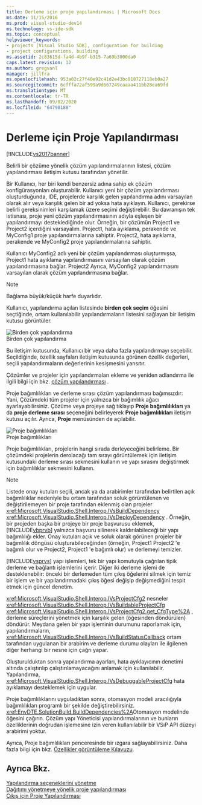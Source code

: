 ```yaml
---
title: Derleme için proje yapılandırması | Microsoft Docs
ms.date: 11/15/2016
ms.prod: visual-studio-dev14
ms.technology: vs-ide-sdk
ms.topic: conceptual
helpviewer_keywords:
- projects [Visual Studio SDK], configuration for building
- project configurations, building
ms.assetid: 2c83615d-fa4d-4b9f-b315-7a69b3000da0
caps.latest.revision: 12
ms.author: gregvanl
manager: jillfra
ms.openlocfilehash: 953a02c27f40e92c41d2e43bc818727118eb0a27
ms.sourcegitcommit: 6cfffa72af599a9d667249caaaa411bb28ea69fd
ms.translationtype: MT
ms.contentlocale: tr-TR
ms.lasthandoff: 09/02/2020
ms.locfileid: "64798188"
---
```

# <a name="project-configuration-for-building"></a>Derleme için Proje Yapılandırması
[!INCLUDE[vs2017banner](../../includes/vs2017banner.md)]

Belirli bir çözüme yönelik çözüm yapılandırmalarının listesi, çözüm yapılandırması iletişim kutusu tarafından yönetilir.  
  
 Bir Kullanıcı, her biri kendi benzersiz adına sahip ek çözüm konfigürasyonları oluşturabilir. Kullanıcı yeni bir çözüm yapılandırması oluşturduğunda, IDE, projelerde karşılık gelen yapılandırma adını varsayılan olarak alır veya karşılık gelen bir ad yoksa hata ayıklayın. Kullanıcı, gerekirse belirli gereksinimleri karşılamak üzere seçimi değiştirebilir. Bu davranışın tek istisnası, proje yeni çözüm yapılandırmasının adıyla eşleşen bir yapılandırmayı desteklediğinde olur. Örneğin, bir çözümün Project1 ve Project2 içerdiğini varsayalım. Project1, hata ayıklama, perakende ve MyConfig1 proje yapılandırmalarına sahiptir. Project2, hata ayıklama, perakende ve MyConfig2 proje yapılandırmalarına sahiptir.  
  
 Kullanıcı MyConfig2 adlı yeni bir çözüm yapılandırması oluşturmışsa, Project1 hata ayıklama yapılandırmasını varsayılan olarak çözüm yapılandırmasına bağlar. Project2 Ayrıca, MyConfig2 yapılandırmasını varsayılan olarak çözüm yapılandırmasına bağlar.  
  
> [!NOTE]
> Bağlama büyük/küçük harfe duyarlıdır.  
  
 Kullanıcı, yapılandırma açılan listesinde **birden çok seçim** öğesini seçtiğinde, ortam kullanılabilir yapılandırmaların listesini sağlayan bir iletişim kutusu görüntüler.  
  
 ![Birden çok yapılandırma](../../extensibility/internals/media/vsmultiplecfgs.gif "vsMultipleCfgs")  
Birden çok yapılandırma  
  
 Bu iletişim kutusunda, Kullanıcı bir veya daha fazla yapılandırmayı seçebilir. Seçildiğinde, özellik sayfaları iletişim kutusunda görünen özellik değerleri, seçili yapılandırmaların değerlerinin kesişmesini yansıtır.  
  
 Çözümler ve projeler için yapılandırmaları ekleme ve yeniden adlandırma ile ilgili bilgi için bkz. [çözüm yapılandırması](../../extensibility/internals/solution-configuration.md) .  
  
 Proje bağımlılıkları ve derleme sırası çözüm yapılandırması bağımsızdır: Yani, Çözümdeki tüm projeler için yalnızca bir bağımlılık ağacı ayarlayabilirsiniz. Çözüme veya projeye sağ tıklayıp **Proje bağımlılıkları** ya da **proje derleme sırası** seçeneğini belirleyerek **Proje bağımlılıkları** iletişim kutusu açılır. Ayrıca, **Proje** menüsünden de açılabilir.  
  
 ![Proje bağımlılıkları](../../extensibility/internals/media/vsprojdependencies.gif "vsProjDependencies")  
Proje bağımlılıkları  
  
 Proje bağımlılıkları, projelerin hangi sırada derleyeceğini belirleme. Bir çözümdeki projelerin derolacağı tam sırayı görüntülemek için iletişim kutusundaki derleme sırası sekmesini kullanın ve yapı sırasını değiştirmek için bağımlılıklar sekmesini kullanın.  
  
> [!NOTE]
> Listede onay kutuları seçili, ancak ya da arabirimler tarafından belirtilen açık bağımlılıklar nedeniyle bu ortam tarafından soluk görüntülenen ve değiştirilemeyen bir proje tarafından eklenmiş olan projeler <xref:Microsoft.VisualStudio.Shell.Interop.IVsBuildDependency> <xref:Microsoft.VisualStudio.Shell.Interop.IVsDeployDependency> . Örneğin, bir projeden başka bir projeye bir proje başvurusu eklemek, [!INCLUDE[vbprvb](../../includes/vbprvb-md.md)] yalnızca başvuru silinerek kaldırılabileceği bir yapı bağımlılığı ekler. Onay kutuları açık ve soluk olarak görünen projeler bir bağımlılık döngüsü oluşturabileceğinden (örneğin, Project1 Project2 'e bağımlı olur ve Project2, Project1 'e bağımlı olur) ve derlemeyi temizler.  
  
 [!INCLUDE[vsprvs](../../includes/vsprvs-md.md)] yapı işlemleri, tek bir yapı komutuyla çağrılan tipik derleme ve bağlantı işlemlerini içerir. Diğer iki derleme işlemi de desteklenebilir: önceki bir derlemeden tüm çıkış öğelerini silmek için temiz bir işlem ve bir yapılandırmadaki çıkış öğesi değişip değişmediğini tespit etmek için güncel denetim.  
  
 <xref:Microsoft.VisualStudio.Shell.Interop.IVsProjectCfg2> nesneler <xref:Microsoft.VisualStudio.Shell.Interop.IVsBuildableProjectCfg> <xref:Microsoft.VisualStudio.Shell.Interop.IVsProjectCfg2.get_CfgType%2A> , derleme süreçlerini yönetmek için karşılık gelen (öğesinden döndürülen) döndürür. Meydana gelen bir yapı işleminin durumunu raporlamak için, yapılandırmaların, <xref:Microsoft.VisualStudio.Shell.Interop.IVsBuildStatusCallback> ortam tarafından uygulanan bir arabirim ve derleme durumu olayları ile ilgilenen diğer herhangi bir nesne için çağrı yapar.  
  
 Oluşturulduktan sonra yapılandırma ayarları, hata ayıklayıcının denetimi altında çalıştırılıp çalıştırılamayacağını anlamak için kullanılabilir. Yapılandırma, <xref:Microsoft.VisualStudio.Shell.Interop.IVsDebuggableProjectCfg> hata ayıklamayı desteklemek için uygular.  
  
 Proje bağımlılıklarını uyguladıktan sonra, otomasyon modeli aracılığıyla bağımlılıkları programlı bir şekilde değiştirebilirsiniz. <xref:EnvDTE.SolutionBuild.BuildDependencies%2A>Otomasyon modelinde öğesini çağırın. Çözüm yapı Yöneticisi yapılandırmalarının ve bunların özelliklerinin doğrudan işlemesine izin veren kullanılabilir bir VSıP API düzeyi arabirimi yoktur.  
  
 Ayrıca, Proje bağımlılıkları penceresinde bir ızgara sağlayabilirsiniz. Daha fazla bilgi için bkz. [Özellikler görüntüleme Kılavuzu](../../extensibility/internals/properties-display-grid.md).  
  
## <a name="see-also"></a>Ayrıca Bkz.  
 [Yapılandırma seçeneklerini yönetme](../../extensibility/internals/managing-configuration-options.md)   
 [Dağıtımı yönetmeye yönelik proje yapılandırması](../../extensibility/internals/project-configuration-for-managing-deployment.md)   
 [Çıkış için Proje Yapılandırması](../../extensibility/internals/project-configuration-for-output.md)

